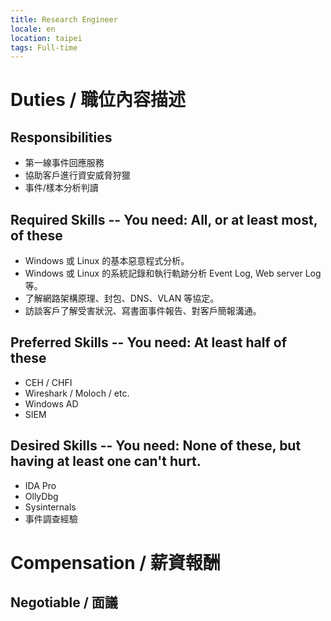 ```yaml
---
title: Research Engineer
locale: en
location: taipei
tags: Full-time
---
```

# Duties / 職位內容描述
## Responsibilities

- 第一線事件回應服務
- 協助客戶進行資安威脅狩獵
- 事件/樣本分析判讀
## Required Skills -- You need: All, or at least most, of these

- Windows 或 Linux 的基本惡意程式分析。
- Windows 或 Linux 的系統記錄和執行軌跡分析 Event Log, Web server Log 等。
- 了解網路架構原理、封包、DNS、VLAN 等協定。
- 訪談客戶了解受害狀況、寫書面事件報告、對客戶簡報溝通。
## Preferred Skills -- You need: At least half of these

- CEH / CHFI
- Wireshark / Moloch / etc.
- Windows AD
- SIEM
## Desired Skills -- You need: None of these, but having at least one can't hurt.

- IDA Pro
- OllyDbg
- Sysinternals
- 事件調查經驗

# Compensation / 薪資報酬
## Negotiable / 面議
